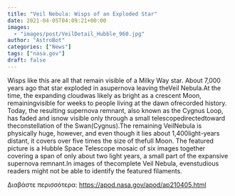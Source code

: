```yaml
---
title: "Veil Nebula: Wisps of an Exploded Star"
date: 2021-04-05T04:09:21+00:00
images:
  - "images/post/VeilDetail_Hubble_960.jpg"
author: "AstroBot"
categories: ["News"]
tags: ["nasa.gov"]
draft: false
---
```


Wisps like this are all that remain visible of a Milky Way star.  About 7,000 years ago that star exploded in asupernova leaving theVeil Nebula.At the time, the expanding cloudwas likely as bright as a crescent Moon, remainingvisible for weeks to people living at the dawn ofrecorded history.  Today, the resulting supernova remnant, also known as the Cygnus Loop, has faded and isnow visible only through a small telescopedirectedtoward theconstellation of the Swan(Cygnus).The remaining VeilNebula is physically huge, however, and even though it lies about 1,400light-years distant, it covers over five times the size of thefull Moon.  The featured picture is a Hubble Space Telescope mosaic of six images together covering a span of only about two light years, a small part of the expansive supernova remnant.In images of thecomplete Veil Nebula, evenstudious readers might not be able to identify the featured filaments.

Διαβάστε περισσότερα: https://apod.nasa.gov/apod/ap210405.html
